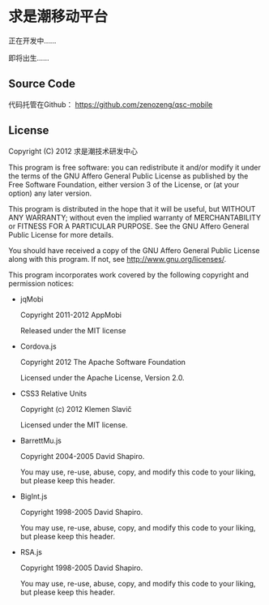 # 求是潮移动平台

正在开发中……

即将出生……

## Source Code
代码托管在Github：
https://github.com/zenozeng/qsc-mobile

## License
Copyright (C) 2012 求是潮技术研发中心

This program is free software: you can redistribute it and/or modify
it under the terms of the GNU Affero General Public License as
published by the Free Software Foundation, either version 3 of the
License, or (at your option) any later version.

This program is distributed in the hope that it will be useful,
but WITHOUT ANY WARRANTY; without even the implied warranty of
MERCHANTABILITY or FITNESS FOR A PARTICULAR PURPOSE.  See the
GNU Affero General Public License for more details.

You should have received a copy of the GNU Affero General Public License
along with this program.  If not, see <http://www.gnu.org/licenses/>.

This program incorporates work covered by the following copyright and
permission notices:


- jqMobi

  Copyright 2011-2012 AppMobi

  Released under the MIT license


- Cordova.js

  Copyright 2012 The Apache Software Foundation

  Licensed under the Apache License, Version 2.0.


- CSS3 Relative Units

  Copyright (c) 2012 Klemen Slavič

  Licensed under the MIT license.


- BarrettMu.js

  Copyright 2004-2005 David Shapiro.

  You may use, re-use, abuse, copy, and modify this code to your liking, but please keep this header.


- BigInt.js

  Copyright 1998-2005 David Shapiro.

  You may use, re-use, abuse, copy, and modify this code to your liking, but please keep this header.


- RSA.js

  Copyright 1998-2005 David Shapiro.

  You may use, re-use, abuse, copy, and modify this code to your liking, but please keep this header.
